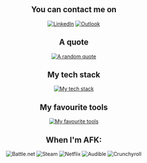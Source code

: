 

<div align="center">

## You can contact me on
[![LinkedIn](https://skillicons.dev/icons?i=linkedin)](https://www.linkedin.com/in/gabrijel-jurkovic-7a4155123/)
[![Outlook](https://skillicons.dev/icons?i=gmail)](mailto:gabrijel.j@outlook.com)

## A quote
[![A random quote](https://quotes-github-readme.vercel.app/api?type=horizontal&theme=dark&border=true)](https://github.com/piyushsuthar/github-readme-quotes)

## My tech stack
[![My tech stack](https://skillicons.dev/icons?i=js,nodejs,ts,nestjs,angular,swift,python,mongo,postgres,kubernetes)](https://skillicons.dev)

## My favourite tools
[![My favourite tools](https://skillicons.dev/icons?i=idea,vscode,docker,postman)](https://skillicons.dev)

## When I'm AFK:
![Battle.net](https://img.shields.io/badge/battle.net-%2300AEFF.svg?style=for-the-badge&logo=battle.net&logoColor=white)
![Steam](https://img.shields.io/badge/steam-%23000000.svg?style=for-the-badge&logo=steam&logoColor=white)
![Netflix](https://img.shields.io/badge/Netflix-E50914?style=for-the-badge&logo=netflix&logoColor=white)
![Audible](https://img.shields.io/badge/audible-FF9900?style=for-the-badge&logo=audible&logoColor=white)
![Crunchyroll](https://img.shields.io/badge/Crunchyroll-F47521?style=for-the-badge&logo=crunchyroll&logoColor=white)

</div>
